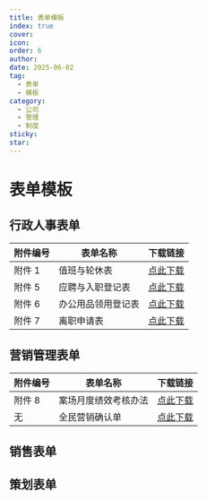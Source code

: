 ```yaml
---
title: 表单模板
index: true
cover: 
icon: 
order: 6
author: 
date: 2025-06-02
tag:
  - 表单
  - 模板
category:
  - 公司
  - 管理
  - 制度
sticky: 
star: 
---
```


# 表单模板

## 行政人事表单

| 附件编号 | 表单名称      | 下载链接                                                    |
| ---- | --------- | ------------------------------------------------------- |
| 附件 1  | 值班与轮休表    | [点此下载](https://pan.811520.xyz/daoyi/附件1：值班与轮休表.xlsx)    |
| 附件 5  | 应聘与入职登记表  | [点此下载](https://pan.811520.xyz/daoyi/附件5：应聘与入职登记表.docx)  |
| 附件 6  | 办公用品领用登记表 | [点此下载](https://pan.811520.xyz/daoyi/附件6：办公用品领用登记表.xlsx) |
| 附件 7  | 离职申请表     | [点此下载](https://pan.811520.xyz/daoyi/附件7：离职申请表.docx)     |

## 营销管理表单

| 附件编号 | 表单名称       | 下载链接                                                     |
| ---- | ---------- | -------------------------------------------------------- |
| 附件 8  | 案场月度绩效考核办法 | [点此下载](https://pan.811520.xyz/daoyi/附件8：案场月度绩效考核办法.docx) |
| 无    | 全民营销确认单    | [点此下载](https://pan.811520.xyz/daoyi/全民营销确认单.xlsx)        |

## 销售表单

## 策划表单
